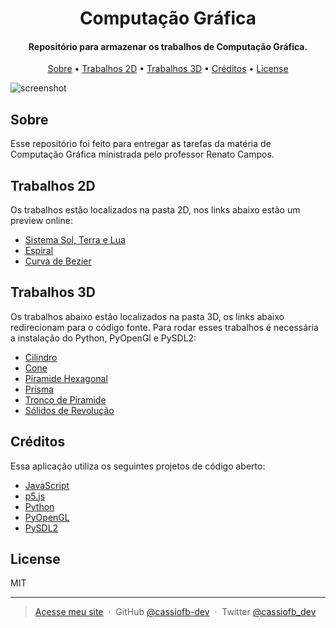 <h1 align="center">
  Computação Gráfica
</h1>

<h4 align="center">Repositório para armazenar os trabalhos de Computação Gráfica.</h4>

<p align="center">
  <a href="#sobre">Sobre</a> •
  <a href="#trabalhos-2d">Trabalhos 2D</a> •
  <a href="#trabalhos-3d">Trabalhos 3D</a> •
  <a href="#créditos">Créditos</a> •
  <a href="#license">License</a>
</p>

![screenshot](https://i.imgur.com/K0E5iFC.jpg)

## Sobre

Esse repositório foi feito para entregar as tarefas da matéria de Computação Gráfica ministrada pelo professor Renato Campos.

## Trabalhos 2D

Os trabalhos estão localizados na pasta 2D, nos links abaixo estão um preview online:

- [Sistema Sol, Terra e Lua](https://codepen.io/cassiofb-dev/full/vYWYaao)
- [Espiral](https://codepen.io/cassiofb-dev/full/vYJogzM)
- [Curva de Bezier](https://codepen.io/cassiofb-dev/full/yLzbOKK)

## Trabalhos 3D

Os trabalhos abaixo estão localizados na pasta 3D, os links abaixo redirecionam para o código fonte.
Para rodar esses trabalhos é necessária a instalação do Python, PyOpenGl e PySDL2:

- [Cilindro](https://github.com/cassiofb-dev/bcc/blob/master/computacao%20grafica/3d/01-cilindro.py)
- [Cone](https://github.com/cassiofb-dev/bcc/blob/master/computacao%20grafica/3d/02-cone.py)
- [Piramide Hexagonal](https://github.com/cassiofb-dev/bcc/blob/master/computacao%20grafica/3d/03-piramide-hexagonal.py)
- [Prisma](https://github.com/cassiofb-dev/bcc/blob/master/computacao%20grafica/3d/04-prisma.py)
- [Tronco de Piramide](https://github.com/cassiofb-dev/bcc/blob/master/computacao%20grafica/3d/05-tronco-piramide.py)
- [Sólidos de Revolução](https://github.com/cassiofb-dev/bcc/blob/master/computacao%20grafica/3d/06-solidos-revolucao.py)

## Créditos

Essa aplicação utiliza os seguintes projetos de código aberto:

- [JavaScript](https://tc39.es/ecma262/)
- [p5.js](https://p5js.org/)
- [Python](https://www.python.org/)
- [PyOpenGL](https://pypi.org/project/PyOpenGL/)
- [PySDL2](https://pypi.org/project/PySDL2/)

## License

MIT

---

> [Acesse meu site](https://cassiofernando.netlify.app/) &nbsp;&middot;&nbsp;
> GitHub [@cassiofb-dev](https://github.com/cassiofb-dev) &nbsp;&middot;&nbsp;
> Twitter [@cassiofb_dev](https://twitter.com/cassiofb_dev)
